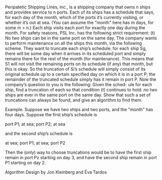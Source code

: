 Peripatetic Shipping Lines, inc., is a shipping company that owns n ships
and provides service to n ports. Each of its ships has a schedule that says,
for each day of the month, which of the ports it’s currently visiting, or
whether it’s out at sea. (You can assume the "month" here has m days,
for some m > n.) Each ship visits each port for exactly one day during the
month. For safety reasons, PSL Inc. has the following strict requirement:
(t) No two ships can be in the same port on the same day.
The company wants to perform maintenance on all the ships this
month, via the following scheme. They want to truncate each ship’s
schedule: for each ship Sg, there will be some day when it arrives in its
scheduled port and simply remains there for the rest of the month (for
maintenance). This means that S1 will not visit the remaining ports on
its schedule (if any) that month, but this is okay. So the truncation of
Si’s schedule will simply consist of its original schedule up to a certain
specified day on which it is in a port P; the remainder of the truncated
schedule simply has it remain in port P.
Now the company’s question to you is the following: Given the sched-
ule for each ship, find a truncation of each so that condition (t) continues
to hold: no two ships are ever in the same port on the same day.
Show that such a set of truncations can always be found, and give an
algorithm to find them.

Example. Suppose we have two ships and two ports, and the "month" has
four days. Suppose the first ship’s schedule is

port P1; at sea; port P2; at sea

and the second ship’s schedule is

at sea; port P1; at sea; port P2

Then the (only) way to choose truncations would be to have the first ship
remain in port Pz starting on day 3, and have the second ship remain in
port P1 starting on day 2.

Algorithm Design by Jon Kleinberg and Éva Tardos
